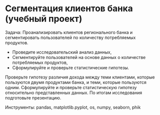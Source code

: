 # Сегментация клиентов банка (учебный проект)
Задача:
Проанализировать клиентов регионального банка и сегментировать пользователей по количеству потребляемых продуктов.
- Проведите исследовательский анализ данных,
- Сегментируйте пользователей на основе данных о количестве потребляемых продуктов,
- Сформулируйте и проверьте статистические гипотезы.

Проверьте гипотезу различия дохода между теми клиентами, которые пользуются двумя продуктами банка, и теми, которые пользуются одним.
Сформулируйте и проверьте статистическую гипотезу относительно представленных данных.
По итогам исследования подготовьте презентацию.

Инструменты: pandas, matplotlib.pyplot, os, numpy, seaborn, phik
